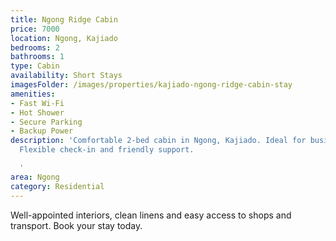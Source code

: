 ```yaml
---
title: Ngong Ridge Cabin
price: 7000
location: Ngong, Kajiado
bedrooms: 2
bathrooms: 1
type: Cabin
availability: Short Stays
imagesFolder: /images/properties/kajiado-ngong-ridge-cabin-stay
amenities:
- Fast Wi-Fi
- Hot Shower
- Secure Parking
- Backup Power
description: 'Comfortable 2-bed cabin in Ngong, Kajiado. Ideal for business or leisure.
  Flexible check-in and friendly support.

  '
area: Ngong
category: Residential
---
```


Well-appointed interiors, clean linens and easy access to shops and transport. Book your stay today.
